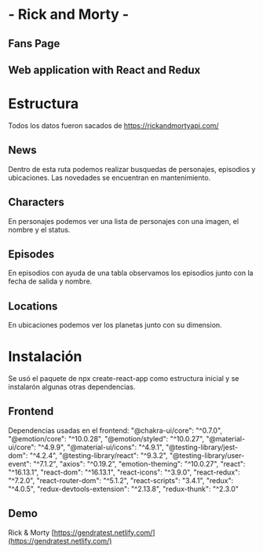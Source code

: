 # - Rick and Morty -
## Fans Page 
## Web application with React and Redux

# Estructura
Todos los datos fueron sacados de https://rickandmortyapi.com/

## News
Dentro de esta ruta podemos realizar busquedas de personajes, episodios y ubicaciones.
Las novedades se encuentran en mantenimiento.

## Characters
En personajes podemos ver una lista de personajes con una imagen, el nombre y el status.

## Episodes
En episodios con ayuda de una tabla observamos los episodios junto con la fecha de salida y nombre.

## Locations
En ubicaciones podemos ver los planetas junto con su dimension.


# Instalación 

Se usó el paquete de npx create-react-app como estructura inicial y se instalarón algunas otras dependencias.

##  Frontend
Dependencias usadas en el frontend:
"@chakra-ui/core": "^0.7.0",
"@emotion/core": "^10.0.28",
"@emotion/styled": "^10.0.27",
"@material-ui/core": "^4.9.9",
"@material-ui/icons": "^4.9.1",
"@testing-library/jest-dom": "^4.2.4",
"@testing-library/react": "^9.3.2",
"@testing-library/user-event": "^7.1.2",
"axios": "^0.19.2",
"emotion-theming": "^10.0.27",
"react": "^16.13.1",
"react-dom": "^16.13.1",
"react-icons": "^3.9.0",
"react-redux": "^7.2.0",
"react-router-dom": "^5.1.2",
"react-scripts": "3.4.1",
"redux": "^4.0.5",
"redux-devtools-extension": "^2.13.8",
"redux-thunk": "^2.3.0"

##  Demo
Rick & Morty
[https://gendratest.netlify.com/](https://gendratest.netlify.com/)